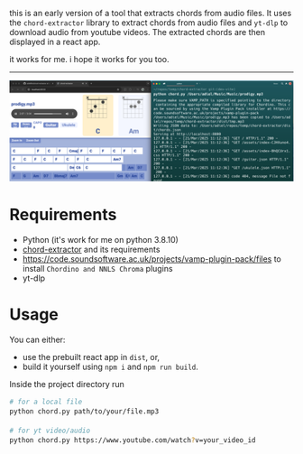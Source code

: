this is an early version of a tool that extracts chords from audio files. It uses the `chord-extractor` library to extract chords from audio files and `yt-dlp` to download audio from youtube videos. The extracted chords are then displayed in a react app. 

it works for me. i hope it works for you too.
___


![screenshot](screenshot.png)

# Requirements

- Python (it's work for me on python 3.8.10)
- [chord-extractor](https://github.com/ohollo/chord-extractor) and its requirements
- https://code.soundsoftware.ac.uk/projects/vamp-plugin-pack/files to install `Chordino and NNLS Chroma` plugins
- yt-dlp

# Usage

You can either: 

- use the prebuilt react app in `dist`, or, 
- build it yourself using `npm i` and `npm run build`.

Inside the project directory run 

```bash
# for a local file
python chord.py path/to/your/file.mp3

# for yt video/audio
python chord.py https://www.youtube.com/watch?v=your_video_id
```

